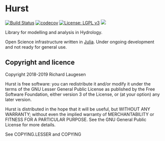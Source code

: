 # Hurst

[![Build Status](https://travis-ci.org/tinyrock/hurst.svg?branch=master)](https://travis-ci.org/tinyrock/hurst)
[![codecov](https://codecov.io/gh/tinyrock/hurst/branch/master/graph/badge.svg)](https://codecov.io/gh/tinyrock/hurst)
[![License: LGPL v3](https://img.shields.io/badge/License-LGPL%20v3-blue.svg)](https://www.gnu.org/licenses/lgpl-3.0)
[![](https://img.shields.io/badge/docs-dev-blue.svg)](https://tinyrock.github.io/hurst/dev)

Library for modelling and analysis in Hydrology.

Open Science infrastructure written in [Julia](https://julialang.org/). Under ongoing development and not ready for general use.

## Copyright and licence

Copyright 2018-2019 Richard Laugesen

Hurst is free software: you can redistribute it and/or modify
it under the terms of the GNU Lesser General Public License as published by
the Free Software Foundation, either version 3 of the License, or
(at your option) any later version.

Hurst is distributed in the hope that it will be useful,
but WITHOUT ANY WARRANTY; without even the implied warranty of
MERCHANTABILITY or FITNESS FOR A PARTICULAR PURPOSE.  See the
GNU General Public License for more details.

See COPYING.LESSER and COPYING
